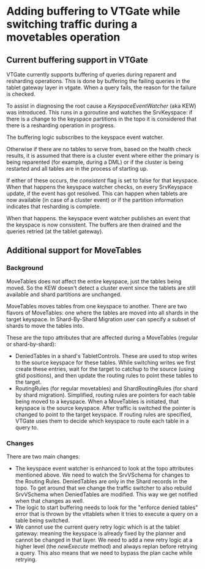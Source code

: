 # Adding buffering to VTGate while switching traffic during a movetables operation

## Current buffering support in VTGate

VTGate currently supports buffering of queries during reparent and resharding operations. This is done by buffering the
failing queries in the tablet gateway layer in vtgate. When a query fails, the reason for the failure is checked.

To assist in diagnosing the root cause a _KeyspaceEventWatcher_ (aka KEW) was introduced. This runs in a goroutine and
watches the SrvKeyspace: if there is a change to the keyspace partitions in the topo it is considered that there is a
resharding operation in progress.

The buffering logic subscribes to the keyspace event watcher.

Otherwise if there are no tables to serve from, based on the health check results, it is assumed that there is a cluster
event where either the primary is being reparented (for example, during a DML) or if the cluster is being restarted and
all tables are in the process of starting up.

If either of these occurs, the _consistent_ flag is set to false for that keyspace. When that happens the keyspace
watcher checks, on every SrvKeyspace update, if the event has got resolved. This can happen when tablets are now
available (in case of a cluster event) or if the partition information indicates that resharding is complete.

When that happens. the keyspace event watcher publishes an event that the keyspace is now consistent. The buffers are
then drained and the queries retried (at the tablet gateway).

## Additional support for MoveTables

### Background

MoveTables does not affect the entire keyspace, just the tables being moved. So the KEW doesn't detect a cluster event
since the tablets are still available and shard partitions are unchanged.

MoveTables moves tables from one keyspace to another. There are two flavors of MoveTables: one where the tables are
moved into all shards in the target keyspace. In Shard-By-Shard Migration user can specify a subset of shards to move
the tables into.

These are the topo attributes that are affected during a MoveTables (regular or shard-by-shard):

* DeniedTables in a shard's TabletControls. These are used to stop writes to the source keyspace for these tables. While
  switching writes we first create these entries, wait for the target to catchup to the source (using gtid positions),
  and then update the routing rules to point these tables to the target.
* RoutingRules (for regular movetables) and ShardRoutingRules (for shard by shard migration). Simplified, routing rules
  are pointers for each table being moved to a keyspace. When a MoveTables is initiated, that keyspace is the source
  keyspace. After traffic is switched the pointer is changed to point to the target keyspace. If routing rules 
  are specified, VTGate uses them to decide which keyspace to route each table in a query to. 

### Changes

There are two main changes:
* The keyspace event watcher is enhanced to look at the topo attributes mentioned above. We need to watch the 
  SrvVSchema for changes to the Routing Rules. DeniedTables are only in the Shard records in the topo. To get around 
  that we change the traffic switcher to also rebuild SrvVSchema when DeniedTables are modified. This way we get 
  notified when that changes as well.
* The logic to start buffering needs to look for the "enforce denied tables" error that is thrown by the 
  vttablets when it tries to execute a query on a table being switched.
* We cannot use the current query retry logic which is at the tablet gateway: meaning the keyspace is
  already fixed by the planner and cannot be changed in that layer. We need to add a new retry logic at a higher
  level (the _newExecute_ method) and always replan before retrying a query. This also means that we need to bypass 
  the plan cache while retrying.


